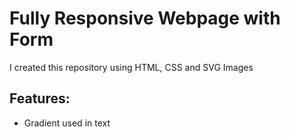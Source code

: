 # Fully Responsive Webpage with Form 

I created this repository using HTML, CSS and SVG Images

## Features:
- Gradient used in <span> text  
